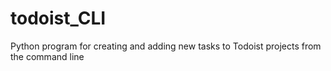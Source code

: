 # todoist_CLI
Python program for creating and adding new tasks to Todoist projects from the command line
